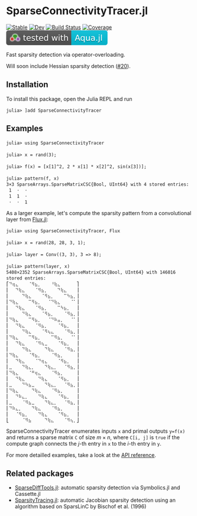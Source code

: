 # SparseConnectivityTracer.jl

[![Stable](https://img.shields.io/badge/docs-stable-blue.svg)](https://adrhill.github.io/SparseConnectivityTracer.jl/stable/)
[![Dev](https://img.shields.io/badge/docs-dev-blue.svg)](https://adrhill.github.io/SparseConnectivityTracer.jl/dev/)
[![Build Status](https://github.com/adrhill/SparseConnectivityTracer.jl/actions/workflows/CI.yml/badge.svg?branch=main)](https://github.com/adrhill/SparseConnectivityTracer.jl/actions/workflows/CI.yml?query=branch%3Amain)
[![Coverage](https://codecov.io/gh/adrhill/SparseConnectivityTracer.jl/branch/main/graph/badge.svg)](https://codecov.io/gh/adrhill/SparseConnectivityTracer.jl)
[![Aqua](https://raw.githubusercontent.com/JuliaTesting/Aqua.jl/master/badge.svg)](https://github.com/JuliaTesting/Aqua.jl)

Fast sparsity detection via operator-overloading.

Will soon include Hessian sparsity detection ([#20](https://github.com/adrhill/SparseConnectivityTracer.jl/issues/20)).

## Installation 
To install this package, open the Julia REPL and run 
```julia-repl
julia> ]add SparseConnectivityTracer
```

## Examples

```julia-repl
julia> using SparseConnectivityTracer

julia> x = rand(3);

julia> f(x) = [x[1]^2, 2 * x[1] * x[2]^2, sin(x[3])];

julia> pattern(f, x)
3×3 SparseArrays.SparseMatrixCSC{Bool, UInt64} with 4 stored entries:
 1  ⋅  ⋅
 1  1  ⋅
 ⋅  ⋅  1
```

As a larger example, let's compute the sparsity pattern from a convolutional layer from [Flux.jl](https://github.com/FluxML/Flux.jl):
```julia-repl
julia> using SparseConnectivityTracer, Flux

julia> x = rand(28, 28, 3, 1);

julia> layer = Conv((3, 3), 3 => 8);

julia> pattern(layer, x)
5408×2352 SparseArrays.SparseMatrixCSC{Bool, UInt64} with 146016 stored entries:
⎡⠙⢶⣄⠀⠀⠀⠈⠻⣦⡀⠀⠀⠀⠘⢷⣄⠀⠀⠀⠀⠀⎤
⎢⠀⠀⠙⢷⣄⠀⠀⠀⠈⠻⣦⡀⠀⠀⠀⠙⢷⣄⠀⠀⠀⎥
⎢⠀⠀⠀⠀⠙⢷⣄⠀⠀⠀⠈⠻⣦⡀⠀⠀⠀⠉⠳⣦⡀⎥
⎢⠙⢷⣄⠀⠀⠀⠉⠻⣦⡀⠀⠀⠈⠙⢷⣄⠀⠀⠀⠈⠁⎥
⎢⠀⠀⠙⢷⣄⠀⠀⠀⠈⠻⣦⡀⠀⠀⠀⠉⠳⣦⡀⠀⠀⎥
⎢⠀⠀⠀⠀⠙⢷⣄⠀⠀⠀⠈⠻⣦⡀⠀⠀⠀⠈⠻⣦⡀⎥
⎢⠙⢷⣄⠀⠀⠀⠉⠻⣦⡀⠀⠀⠈⠙⠷⣤⡀⠀⠀⠈⠁⎥
⎢⠀⠀⠙⢷⣄⠀⠀⠀⠈⠻⣦⡀⠀⠀⠀⠈⠻⣦⡀⠀⠀⎥
⎢⠀⠀⠀⠀⠙⢷⣄⠀⠀⠀⠈⠻⢦⣄⠀⠀⠀⠈⠻⣦⡀⎥
⎢⠙⢷⣄⠀⠀⠀⠉⠻⣦⡀⠀⠀⠀⠉⠻⣦⡀⠀⠀⠈⠁⎥
⎢⠀⠀⠙⢷⣄⠀⠀⠀⠈⠻⢦⣀⠀⠀⠀⠈⠻⣦⡀⠀⠀⎥
⎢⠀⠀⠀⠀⠙⢷⣄⠀⠀⠀⠀⠙⢷⣄⠀⠀⠀⠈⠻⣦⡀⎥
⎢⠙⢷⣄⠀⠀⠀⠈⠻⣦⡀⠀⠀⠀⠈⠻⣦⡀⠀⠀⠀⠀⎥
⎢⠀⠀⠙⢷⣄⠀⠀⠀⠈⠙⢶⣄⠀⠀⠀⠈⠻⣦⡀⠀⠀⎥
⎢⣀⠀⠀⠀⠙⢷⣄⡀⠀⠀⠀⠙⢷⣄⡀⠀⠀⠈⠻⣦⡀⎥
⎢⠙⢷⣄⠀⠀⠀⠈⠛⢶⣄⠀⠀⠀⠈⠻⣦⡀⠀⠀⠀⠀⎥
⎢⠀⠀⠙⢷⣄⠀⠀⠀⠀⠙⢷⣄⠀⠀⠀⠈⠻⣦⡀⠀⠀⎥
⎢⣀⠀⠀⠀⠙⠳⣦⣀⠀⠀⠀⠙⢷⣄⡀⠀⠀⠈⠻⣦⡀⎥
⎢⠙⢷⣄⠀⠀⠀⠀⠙⢷⣄⠀⠀⠀⠈⠻⣦⡀⠀⠀⠀⠀⎥
⎢⠀⠀⠙⠷⣄⡀⠀⠀⠀⠙⢷⣄⠀⠀⠀⠈⠻⣦⡀⠀⠀⎥
⎢⣀⠀⠀⠀⠈⠻⣦⣀⠀⠀⠀⠙⢷⣄⡀⠀⠀⠈⠻⣦⡀⎥
⎢⠙⠷⣄⡀⠀⠀⠀⠙⢷⣄⠀⠀⠀⠈⠻⣦⡀⠀⠀⠀⠀⎥
⎢⠀⠀⠈⠻⣦⡀⠀⠀⠀⠙⢷⣄⠀⠀⠀⠈⠻⣦⡀⠀⠀⎥
⎣⠀⠀⠀⠀⠈⠻⣦⠀⠀⠀⠀⠙⢷⣄⠀⠀⠀⠈⠻⢦⡀⎦
```

SparseConnectivityTracer enumerates inputs `x` and primal outputs `y=f(x)` and returns a sparse matrix `C` of size $m \times n$, where `C[i, j]` is `true` if the compute graph connects the $j$-th entry in `x` to the $i$-th entry in `y`.

For more detailled examples, take a look at the [API reference](https://adrianhill.de/SparseConnectivityTracer.jl/dev/api).

## Related packages
* [SparseDiffTools.jl](https://github.com/JuliaDiff/SparseDiffTools.jl): automatic sparsity detection via Symbolics.jl and Cassette.jl
* [SparsityTracing.jl](https://github.com/PALEOtoolkit/SparsityTracing.jl): automatic Jacobian sparsity detection using an algorithm based on SparsLinC by Bischof et al. (1996)